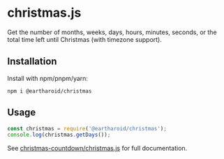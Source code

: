 # christmas.js

Get the number of months, weeks, days, hours, minutes, seconds, or the total time left until Christmas (with timezone support).

## Installation

Install with npm/pnpm/yarn:

`npm i @eartharoid/christmas`

## Usage

```js
const christmas = require('@eartharoid/christmas');
console.log(christmas.getDays());
```

See [christmas-countdown/christmas.js](https://github.com/christmas-countdown/christmas.js) for full documentation.